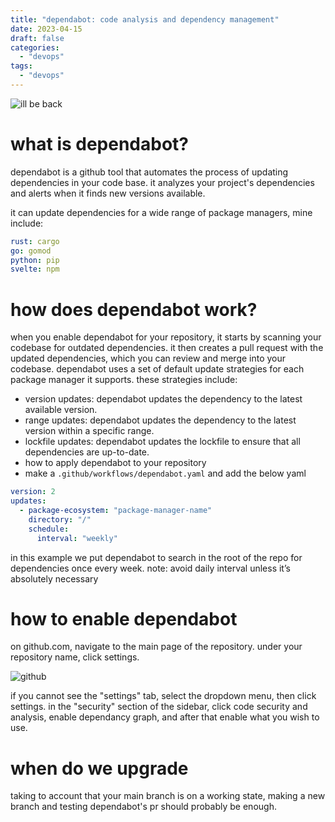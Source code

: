 ```yaml
---
title: "dependabot: code analysis and dependency management"
date: 2023-04-15
draft: false
categories:
  - "devops"
tags:
  - "devops"
---
```


![ill be back](https://media.discordapp.net/attachments/1104034184357494886/1104034205089923092/image.png)

# what is dependabot?  

dependabot is a github tool that automates the process of updating dependencies in your code base. it analyzes your project's dependencies and alerts when it finds new versions available.

it can update dependencies for a wide range of package managers, mine include:

```yaml
rust: cargo
go: gomod
python: pip
svelte: npm
```

# how does dependabot work?

when you enable dependabot for your repository, it starts by scanning your codebase for outdated dependencies. it then creates a pull request with the updated dependencies, which you can review and merge into your codebase.
dependabot uses a set of default update strategies for each package manager it supports. these strategies include:

* version updates: dependabot updates the dependency to the latest available version.
* range updates: dependabot updates the dependency to the latest version within a specific range.
* lockfile updates: dependabot updates the lockfile to ensure that all dependencies are up-to-date.
* how to apply dependabot to your repository
* make a `.github/workflows/dependabot.yaml` and add the below yaml

```yaml
version: 2
updates:
  - package-ecosystem: "package-manager-name"
    directory: "/"
    schedule:
      interval: "weekly"
```

in this example we put dependabot to search in the root of the repo for dependencies once every week.
note: avoid daily interval unless it’s absolutely necessary


# how to enable dependabot

on github.com, navigate to the main page of the repository. under your repository name, click
settings. 

![github](https://docs.github.com/assets/cb-28266/mw-1440/images/help/repository/repo-actions-settings.webp)

if you cannot see the "settings" tab, select the dropdown menu, then click settings.
in the "security" section of the sidebar, click code security and analysis, enable dependancy graph, and after that enable what you wish to use. 

# when do we upgrade

taking to account that your main branch is on a working state, making a new branch and testing dependabot's pr should probably be enough.


